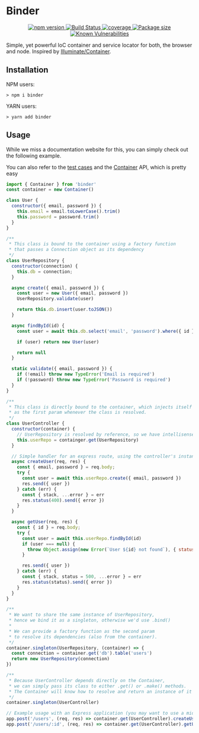 # Binder

<p align="center">
  <a href="https://www.npmjs.com/package/binder">
    <img src="https://img.shields.io/npm/v/binder.svg" alt="npm version">
  </a>
  <a href="https://travis-ci.org/Frondor/binder">
    <img src="https://img.shields.io/travis/Frondor/binder/master.svg" alt="Build Status">
  </a>
  <a href="https://codecov.io/gh/Frondor/binder">
    <img src="https://img.shields.io/codecov/c/github/frondor/binder/master.svg" alt="coverage">
  </a>
  <a href="https://bundlephobia.com/result?p=binder@latest">
    <img src="https://img.shields.io/bundlephobia/minzip/binder.svg" alt="Package size">
  </a>
  <a href="https://snyk.io/test/npm/binder">
    <img src="https://snyk.io/test/npm/binder/badge.svg" alt="Known Vulnerabilities">
  </a>
</p>

Simple, yet powerful IoC container and service locator for both, the browser and node.
Inspired by [Illuminate/Container](https://github.com/illuminate/container).

## Installation

NPM users:

```console
> npm i binder
```
YARN users: 

```console
> yarn add binder
```

## Usage

While we miss a documentation website for this, you can simply check out the following example.

You can also refer to the [test cases](test/container.test.ts) and the [Container](src/Container.ts) API, which is pretty easy 

```js
import { Container } from 'binder'
const container = new Container()

class User {
  constructor({ email, password }) {
    this.email = email.toLowerCase().trim()
    this.password = password.trim()
  }
}

/**
 * This class is bound to the container using a factory function
 * that passes a Connection object as its dependency 
 */
class UserRepository {
  constructor(connection) {
    this.db = connection;
  }

  async create({ email, password }) {
    const user = new User({ email, password })
    UserRepository.validate(user)

    return this.db.insert(user.toJSON())
  }

  async findById(id) {
    const user = await this.db.select('email', 'password').where({ id })

    if (user) return new User(user)

    return null
  }

  static validate({ email, password }) {
    if (!email) throw new TypeError('Email is required')
    if (!password) throw new TypeError('Password is required')
  }
}

/**
 * This class is directly bound to the container, which injects itself
 * as the first param whenever the class is resolved. 
 */
class UserController {
  constructor(container) {
    // UserRepository is resolved by reference, so we have intellisense support!
    this.userRepo = containger.get(UserRepository)
  }

  // Simple handler for an express route, using the controller's instance
  async createUser(req, res) {
    const { email, password } = req.body;
    try {
      const user = await this.userRepo.create({ email, password })
      res.send({ user })
    } catch (err) {
      const { stack, ...error } = err
      res.status(400).send({ error })
    }
  }

  async getUser(req, res) {
    const { id } = req.body;
    try {
      const user = await this.userRepo.findById(id)
      if (user === null) {
        throw Object.assign(new Error(`User ${id} not found`), { status: 404 })
      }

      res.send({ user })
    } catch (err) {
      const { stack, status = 500, ...error } = err
      res.status(status).send({ error })
    }
  }
}

/**
 * We want to share the same instance of UserRepository, 
 * hence we bind it as a singleton, otherwise we'd use .bind()
 * 
 * We can provide a factory function as the second param
 * to resolve its dependencies (also from the container).
 */
container.singleton(UserRepository, (container) => {
  const connection = container.get('db').table('users')
  return new UserRepository(connection)
})

/**
 * Because UserController depends directly on the Container,
 * we can simply pass its class to either .get() or .make() methods.
 * The Container will know how to resolve and return an instance of it
 */
container.singleton(UserController)

// Example usage with an Express application (you may want to use a middleware instead)
app.post('/users', (req, res) => container.get(UserController).createUser(req, res))
app.post('/users/:id', (req, res) => container.get(UserController).getUser(req, res))

```

